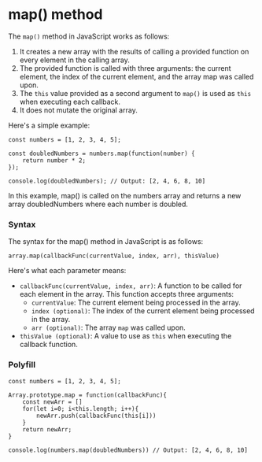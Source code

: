 # map() method

The `map()` method in JavaScript works as follows:

1. It creates a new array with the results of calling a provided function on every element in the calling array.
2. The provided function is called with three arguments: the current element, the index of the current element, and the array map was called upon.
3. The `this` value provided as a second argument to `map()` is used as `this` when executing each callback.
4. It does not mutate the original array.

Here's a simple example:

```
const numbers = [1, 2, 3, 4, 5];

const doubledNumbers = numbers.map(function(number) {
    return number * 2;
});

console.log(doubledNumbers); // Output: [2, 4, 6, 8, 10]
```

In this example, map() is called on the numbers array and returns a new array doubledNumbers where each number is doubled.


### Syntax

The syntax for the map() method in JavaScript is as follows:

```
array.map(callbackFunc(currentValue, index, arr), thisValue)
```

Here's what each parameter means:

- `callbackFunc(currentValue, index, arr)`: A function to be called for each element in the array. This function accepts three arguments:
  - `currentValue`: The current element being processed in the array.
  - `index (optional)`: The index of the current element being processed in the array.
  - `arr (optional)`: The array `map` was called upon.
- `thisValue (optional)`: A value to use as `this` when executing the callback function.

### Polyfill

```
const numbers = [1, 2, 3, 4, 5];

Array.prototype.map = function(callbackFunc){
    const newArr = []
    for(let i=0; i<this.length; i++){
        newArr.push(callbackFunc(this[i]))
    }
    return newArr;
}

console.log(numbers.map(doubledNumbers)) // Output: [2, 4, 6, 8, 10]

```